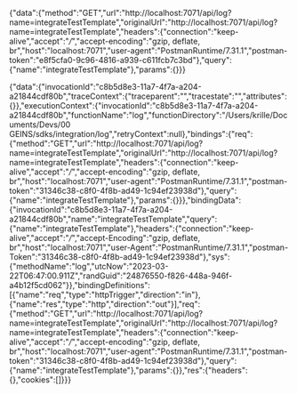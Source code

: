 {"data":{"method":"GET","url":"http://localhost:7071/api/log?name=integrateTestTemplate","originalUrl":"http://localhost:7071/api/log?name=integrateTestTemplate","headers":{"connection":"keep-alive","accept":"*/*","accept-encoding":"gzip, deflate, br","host":"localhost:7071","user-agent":"PostmanRuntime/7.31.1","postman-token":"e8f5cfa0-9c96-4816-a939-c611fcb7c3bd"},"query":{"name":"integrateTestTemplate"},"params":{}}}

{"data":{"invocationId":"c8b5d8e3-11a7-4f7a-a204-a21844cdf80b","traceContext":{"traceparent":"","tracestate":"","attributes":{}},"executionContext":{"invocationId":"c8b5d8e3-11a7-4f7a-a204-a21844cdf80b","functionName":"log","functionDirectory":"/Users/krille/Documents/Devs/00 GEINS/sdks/integration/log","retryContext":null},"bindings":{"req":{"method":"GET","url":"http://localhost:7071/api/log?name=integrateTestTemplate","originalUrl":"http://localhost:7071/api/log?name=integrateTestTemplate","headers":{"connection":"keep-alive","accept":"*/*","accept-encoding":"gzip, deflate, br","host":"localhost:7071","user-agent":"PostmanRuntime/7.31.1","postman-token":"31346c38-c8f0-4f8b-ad49-1c94ef23938d"},"query":{"name":"integrateTestTemplate"},"params":{}}},"bindingData":{"invocationId":"c8b5d8e3-11a7-4f7a-a204-a21844cdf80b","name":"integrateTestTemplate","query":{"name":"integrateTestTemplate"},"headers":{"connection":"keep-alive","accept":"*/*","accept-Encoding":"gzip, deflate, br","host":"localhost:7071","user-Agent":"PostmanRuntime/7.31.1","postman-Token":"31346c38-c8f0-4f8b-ad49-1c94ef23938d"},"sys":{"methodName":"log","utcNow":"2023-03-22T06:47:00.911Z","randGuid":"24876550-f826-448a-946f-a4b12f5cd062"}},"bindingDefinitions":[{"name":"req","type":"httpTrigger","direction":"in"},{"name":"res","type":"http","direction":"out"}],"req":{"method":"GET","url":"http://localhost:7071/api/log?name=integrateTestTemplate","originalUrl":"http://localhost:7071/api/log?name=integrateTestTemplate","headers":{"connection":"keep-alive","accept":"*/*","accept-encoding":"gzip, deflate, br","host":"localhost:7071","user-agent":"PostmanRuntime/7.31.1","postman-token":"31346c38-c8f0-4f8b-ad49-1c94ef23938d"},"query":{"name":"integrateTestTemplate"},"params":{}},"res":{"headers":{},"cookies":[]}}}